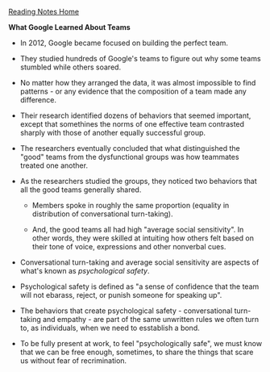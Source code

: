 [Reading Notes Home](https://d-d-wolfe.github.io/reading-notes/)

**What Google Learned About Teams**

- In 2012, Google became focused on building the perfect team.

- They studied hundreds of Google's teams to figure out why some teams stumbled while others soared.

- No matter how they arranged the data, it was almost impossible to find patterns - or any evidence that the composition of a team made any difference.

- Their research identified dozens of behaviors that seemed important, except that somethines the norms of one effective team contrasted sharply with those of another equally successful group.

- The researchers eventually concluded that what distinguished the "good" teams from the dysfunctional groups was how teammates treated one another.

- As the researchers studied the groups, they noticed two behaviors that all the good teams generally shared.
  
  - Members spoke in roughly the same proportion (equality in distribution of conversational turn-taking).

  - And, the good teams all had high "average social sensitivity". In other words, they were skilled at intuiting how others felt based on their tone of voice, expressions and other nonverbal cues.

- Conversational turn-taking and average social sensitivity are aspects of what's known as *psychological safety*.

- Psychological safety is defined as "a sense of confidence that the team will not ebarass, reject, or punish someone for speaking up".

- The behaviors that create psychological safety - conversational turn-taking and empathy - are part of the same unwritten rules we often turn to, as individuals, when we need to esstablish a bond.

- To be fully present at work, to feel "psychologically safe", we must know that we can be free enough, sometimes, to share the things that scare us without fear of recrimination.